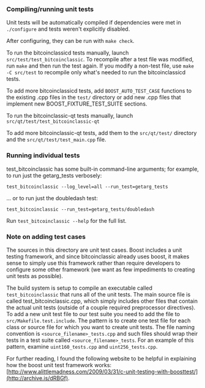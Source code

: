 ### Compiling/running unit tests

Unit tests will be automatically compiled if dependencies were met in `./configure`
and tests weren't explicitly disabled.

After configuring, they can be run with `make check`.

To run the bitcoinclassicd tests manually, launch `src/test/test_bitcoinclassic`. To recompile
after a test file was modified, run `make` and then run the test again. If you
modify a non-test file, use `make -C src/test` to recompile only what's needed
to run the bitcoinclassicd tests.

To add more bitcoinclassicd tests, add `BOOST_AUTO_TEST_CASE` functions to the existing
.cpp files in the `test/` directory or add new .cpp files that
implement new BOOST_FIXTURE_TEST_SUITE sections.

To run the bitcoinclassic-qt tests manually, launch `src/qt/test/test_bitcoinclassic-qt`

To add more bitcoinclassic-qt tests, add them to the `src/qt/test/` directory and
the `src/qt/test/test_main.cpp` file.

### Running individual tests

test_bitcoinclassic has some built-in command-line arguments; for
example, to run just the getarg_tests verbosely:

    test_bitcoinclassic --log_level=all --run_test=getarg_tests

... or to run just the doubledash test:

    test_bitcoinclassic --run_test=getarg_tests/doubledash

Run `test_bitcoinclassic --help` for the full list.

### Note on adding test cases

The sources in this directory are unit test cases.  Boost includes a
unit testing framework, and since bitcoinclassic already uses boost, it makes
sense to simply use this framework rather than require developers to
configure some other framework (we want as few impediments to creating
unit tests as possible).

The build system is setup to compile an executable called `test_bitcoinclassic`
that runs all of the unit tests.  The main source file is called
test_bitcoinclassic.cpp, which simply includes other files that contain the
actual unit tests (outside of a couple required preprocessor
directives). To add a new unit test file to our test suite you need
to add the file to `src/Makefile.test.include`. The pattern is to
create one test file for each class or source file for which you want
to create unit tests.  The file naming convention is
`<source_filename>_tests.cpp` and such files should wrap their tests
in a test suite called `<source_filename>_tests`.  For an example of
this pattern, examine `uint160_tests.cpp` and `uint256_tests.cpp`.

For further reading, I found the following website to be helpful in
explaining how the boost unit test framework works:
[http://www.alittlemadness.com/2009/03/31/c-unit-testing-with-boosttest/](http://archive.is/dRBGf).
